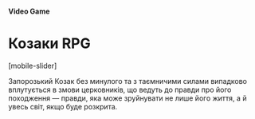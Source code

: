 
#### Video Game

# Козаки RPG

[mobile-slider]

Запорозький Козак без минулого та з таємничими силами випадково вплутується в змови церковників, що ведуть до правди про його походження — правди, яка може зруйнувати не лише його життя, а й увесь світ, якщо буде розкрита.
